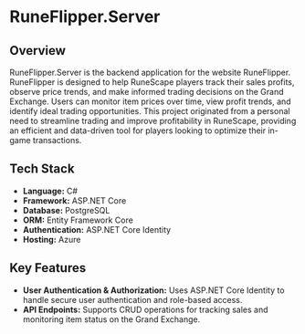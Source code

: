 # RuneFlipper.Server

## Overview
RuneFlipper.Server is the backend application for the website RuneFlipper. RuneFlipper is designed to help RuneScape players track their sales profits, observe price trends, and make informed trading decisions on the Grand Exchange. Users can monitor item prices over time, view profit trends, and identify ideal trading opportunities. This project originated from a personal need to streamline trading and improve profitability in RuneScape, providing an efficient and data-driven tool for players looking to optimize their in-game transactions.

## Tech Stack
- **Language:** C#
- **Framework:** ASP.NET Core
- **Database:** PostgreSQL
- **ORM:** Entity Framework Core
- **Authentication:** ASP.NET Core Identity
- **Hosting:** Azure

## Key Features
- **User Authentication & Authorization:** Uses ASP.NET Core Identity to handle secure user authentication and role-based access.
- **API Endpoints:** Supports CRUD operations for tracking sales and monitoring item status on the Grand Exchange.
